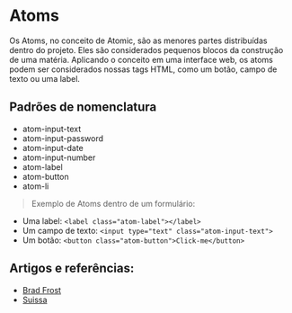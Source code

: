 # Atoms

Os Atoms, no conceito de Atomic, são as menores partes distribuídas dentro do projeto. Eles são considerados pequenos blocos da construção de uma matéria. Aplicando o conceito em uma interface web, os atoms podem ser considerados nossas tags HTML, como um botão, campo de texto ou uma label.

## Padrões de nomenclatura

 - atom-input-text
 - atom-input-password
 - atom-input-date
 - atom-input-number
 - atom-label
 - atom-button
 - atom-li

> Exemplo de Atoms dentro de um formulário:

 - Uma label: ```<label class="atom-label"></label>```
 - Um campo de texto: ```<input type="text" class="atom-input-text">```
 - Um botão: ```<button class="atom-button">Click-me</button>```


 ## Artigos e referências:

  - [Brad Frost](http://bradfrost.com/blog/post/atomic-web-design/)
  - [Suissa](http://nomadev.com.br/atomic-design-por-que-usar/)